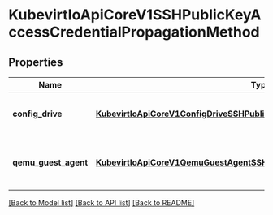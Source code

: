 # KubevirtIoApiCoreV1SSHPublicKeyAccessCredentialPropagationMethod

## Properties
Name | Type | Description | Notes
------------ | ------------- | ------------- | -------------
**config_drive** | [**KubevirtIoApiCoreV1ConfigDriveSSHPublicKeyAccessCredentialPropagation**](KubevirtIoApiCoreV1ConfigDriveSSHPublicKeyAccessCredentialPropagation.md) | ConfigDrivePropagation means that the ssh public keys are injected into the VM using metadata using the configDrive cloud-init provider | [optional] 
**qemu_guest_agent** | [**KubevirtIoApiCoreV1QemuGuestAgentSSHPublicKeyAccessCredentialPropagation**](KubevirtIoApiCoreV1QemuGuestAgentSSHPublicKeyAccessCredentialPropagation.md) | QemuGuestAgentAccessCredentailPropagation means ssh public keys are dynamically injected into the vm at runtime via the qemu guest agent. This feature requires the qemu guest agent to be running within the guest. | [optional] 

[[Back to Model list]](../README.md#documentation-for-models) [[Back to API list]](../README.md#documentation-for-api-endpoints) [[Back to README]](../README.md)


